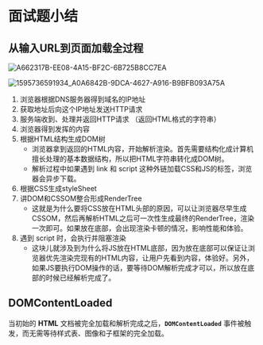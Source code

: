 # 面试题小结

 

## 从输入URL到页面加载全过程

![A662317B-EE08-4A15-BF2C-6B725B8CC7EA](/optimization/A662317B-EE08-4A15-BF2C-6B725B8CC7EA.jpg)

![1595736591934_A0A6842B-9DCA-4627-A916-B9BFB093A75A](/optimization/1595736591934_A0A6842B-9DCA-4627-A916-B9BFB093A75A.png)

1. 浏览器根据DNS服务器得到域名的IP地址
2. 获取地址后向这个IP地址发送HTTP请求
3. 服务端收到、处理并返回HTTP请求  （返回HTML格式的字符串）
4. 浏览器得到发挥的内容
5. 根据HTML结构生成DOM树
   * 浏览器拿到返回的HTML内容，开始解析渲染。首先需要结构化成计算机擅长处理的基本数据结构，所以把HTML字符串转化成DOM树。
   * 解析过程中如果遇到   link 和  script  这种外链加载CSS和JS的标签，浏览器会异步下载。
6. 根据CSS生成styleSheet
7. 讲DOM和CSSOM整合形成RenderTree
   - 这就是为什么要将CSS放在HTML头部的原因，可以让浏览器尽早生成CSSOM，然后再解析HTML之后可一次性生成最终的RenderTree，渲染一次即可。如果放在底部，会出现渲染卡顿的情况，影响性能和体验。
8. 遇到 script 时，会执行并阻塞渲染
   - 这块儿就涉及到为什么将JS放在HTML底部，因为放在底部可以保证让浏览器优先渲染完现有的HTML内容，让用户先看到内容，体验好。另外，如果JS要执行DOM操作的话，要等待DOM解析完成才可以，所以放在底部的时候已经解析完成了。

## DOMContentLoaded

当初始的 **HTML** 文档被完全加载和解析完成之后，**`DOMContentLoaded`** 事件被触发，而无需等待样式表、图像和子框架的完全加载。



